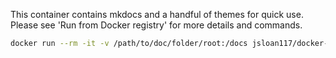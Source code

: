 This container contains mkdocs and a handful of themes for quick use. Please see 'Run from Docker registry' for more details and commands.

``` bash
docker run --rm -it -v /path/to/doc/folder/root:/docs jsloan117/docker-mkdocs mkdocs --version
```
